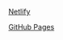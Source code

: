 [Netlify](https://imagesearchengine-website.netlify.app/)

[GitHub Pages](https://meenalshekokar8.github.io/imagesearchengine.github.io/)
